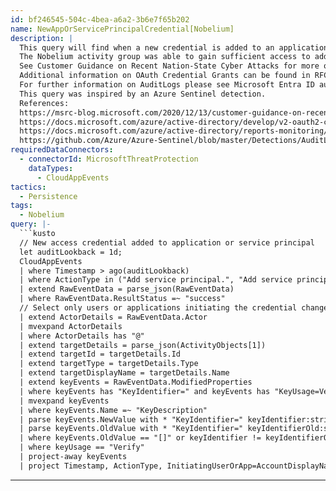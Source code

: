 ```yaml
---
id: bf246545-504c-4bea-a6a2-3b6e7f65b202
name: NewAppOrServicePrincipalCredential[Nobelium]
description: |
  This query will find when a new credential is added to an application or service principal.
  The Nobelium activity group was able to gain sufficient access to add credentials to existing applications with mail read permissions. They used that access to exfiltrate email.
  See Customer Guidance on Recent Nation-State Cyber Attacks for more on the Nobelium campaign (formerly known as Solorigate).
  Additional information on OAuth Credential Grants can be found in RFC 6749 Section 4.4 or Microsoft Entra ID audit activity reference.
  For further information on AuditLogs please see Microsoft Entra ID audit activity reference.
  This query was inspired by an Azure Sentinel detection.
  References:
  https://msrc-blog.microsoft.com/2020/12/13/customer-guidance-on-recent-nation-state-cyber-attacks/
  https://docs.microsoft.com/azure/active-directory/develop/v2-oauth2-client-creds-grant-flow
  https://docs.microsoft.com/azure/active-directory/reports-monitoring/reference-audit-activities
  https://github.com/Azure/Azure-Sentinel/blob/master/Detections/AuditLogs/NewAppOrServicePrincipalCredential.yaml
requiredDataConnectors:
  - connectorId: MicrosoftThreatProtection
    dataTypes:
      - CloudAppEvents
tactics:
  - Persistence
tags:
  - Nobelium
query: |-
  ```kusto
  // New access credential added to application or service principal
  let auditLookback = 1d;
  CloudAppEvents
  | where Timestamp > ago(auditLookback)
  | where ActionType in ("Add service principal.", "Add service principal credentials.", "Update application  Certificates and secrets management ")
  | extend RawEventData = parse_json(RawEventData)
  | where RawEventData.ResultStatus =~ "success"
  // Select only users or applications initiating the credential changes
  | extend ActorDetails = RawEventData.Actor
  | mvexpand ActorDetails
  | where ActorDetails has "@"
  | extend targetDetails = parse_json(ActivityObjects[1])
  | extend targetId = targetDetails.Id
  | extend targetType = targetDetails.Type
  | extend targetDisplayName = targetDetails.Name
  | extend keyEvents = RawEventData.ModifiedProperties
  | where keyEvents has "KeyIdentifier=" and keyEvents has "KeyUsage=Verify"
  | mvexpand keyEvents
  | where keyEvents.Name =~ "KeyDescription"
  | parse keyEvents.NewValue with * "KeyIdentifier=" keyIdentifier:string ",KeyType=" keyType:string ",KeyUsage=" keyUsage:string ",DisplayName=" keyDisplayName:string "]" *
  | parse keyEvents.OldValue with * "KeyIdentifier=" keyIdentifierOld:string ",KeyType" *
  | where keyEvents.OldValue == "[]" or keyIdentifier != keyIdentifierOld
  | where keyUsage == "Verify"
  | project-away keyEvents
  | project Timestamp, ActionType, InitiatingUserOrApp=AccountDisplayName, InitiatingIPAddress=IPAddress, UserAgent, targetDisplayName, targetId, targetType, keyDisplayName, keyType, keyUsage, keyIdentifier
  ```
---
```


